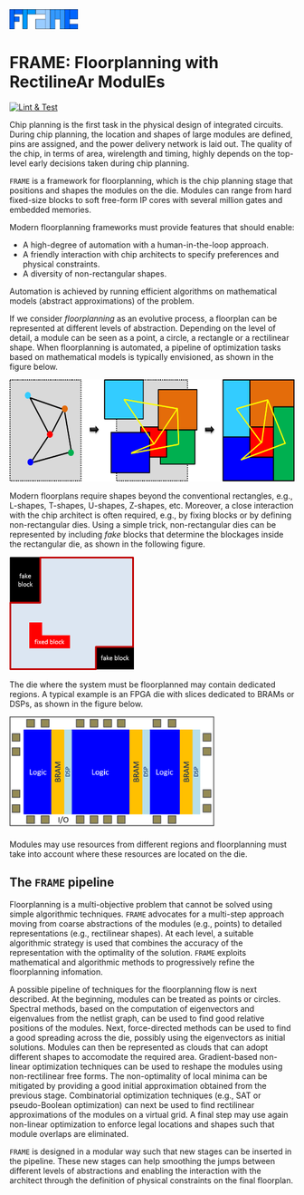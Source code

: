 <img src="doc/pict/Frame.png" alt="drawing" style="height: 35px;"/> 

# FRAME: Floorplanning with RectilineAr ModulEs

[![Lint & Test](https://github.com/jordicf/FRAME/actions/workflows/python-app.yml/badge.svg?branch=master)](https://github.com/jordicf/FRAME/actions/workflows/python-app.yml)

Chip planning is the first task in the physical design of integrated circuits.
During chip planning, the location and shapes of large modules are defined, pins are assigned, 
and the power delivery network is laid out. The quality of the chip, 
in terms of area, wirelength and timing, highly depends on the top-level
early decisions taken during chip planning.

`FRAME` is a framework for floorplanning, which is the chip planning stage
that positions and shapes the modules on the die. Modules can range from 
hard fixed-size blocks to soft free-form IP cores with several million gates
and embedded memories.

Modern floorplanning frameworks must provide features that should enable:
* A high-degree of automation with a human-in-the-loop approach.
* A friendly interaction with chip architects to specify preferences and
physical constraints.
* A diversity of non-rectangular shapes.

Automation is achieved by running efficient algorithms on mathematical models
(abstract approximations) of the problem.

If we consider _floorplanning_ as an evolutive process, a floorplan can be
represented at  different levels of abstraction. Depending on the level
of detail, a module can be seen as a point, a circle, a rectangle or a
rectilinear shape. When floorplanning is automated, a pipeline of optimization 
tasks based on mathematical models is typically envisioned, as shown in the 
figure below.

<img src="doc/pict/FPprocess.png" alt="Evolutive floorplanning" style="height: 180px;"/>

Modern floorplans require shapes beyond the conventional rectangles, e.g., L-shapes,
T-shapes, U-shapes, Z-shapes, etc. Moreover, a close interaction with the chip architect is often
required, e.g., by fixing blocks or by defining non-rectangular dies. Using a simple trick,
non-rectangular dies can be represented by including _fake_ blocks that determine the
blockages inside the rectangular die, as shown in the following figure.

<img src="doc/pict/FakeFixedBlocks.png" alt="Fake and fixed blocks" style="height: 200px;"/>

The die where the system must be floorplanned may contain dedicated regions.
A typical example is an
FPGA die with slices dedicated to BRAMs or DSPs, as shown in the figure below.

<img src="doc/pict/FPGA_structure.png" alt="Die with dedicated regions" style="height: 200px;"/>

Modules may use resources from different regions and floorplanning must take into account
where these resources are located on the die.

## The `FRAME` pipeline

Floorplanning is a multi-objective problem that cannot be solved using simple algorithmic techniques.
`FRAME` advocates for a multi-step approach moving from coarse abstractions of the modules (e.g., points)
to detailed representations (e.g., rectilinear shapes). At each level, a suitable algorithmic strategy is
used that combines the accuracy of the representation with the optimality of the solution.
`FRAME` exploits mathematical and algorithmic methods to progressively refine the floorplanning infomation.

A possible pipeline of techniques for the floorplanning flow is next described.
At the beginning, modules can be treated as points or circles. Spectral methods, based on the computation 
of eigenvectors and eigenvalues from the netlist graph, can be used to find good relative positions 
of the modules. Next, force-directed methods can be used to find a good spreading across the die, possibly 
using the eigenvectors as initial solutions. Modules can then be represented as clouds that can adopt 
different shapes to accomodate the required area. Gradient-based non-linear optimization techniques can be 
used to reshape the modules using non-rectilinear free forms. The non-optimality of local minima can be
mitigated by providing a good initial approximation obtained from the previous stage.
Combinatorial optimization techniques (e.g., SAT or pseudo-Boolean optimization) can next be used to find 
rectilinear approximations of the modules on a virtual grid.
A final step may use again non-linear optimization to enforce legal locations and shapes such that
module overlaps are eliminated.

`FRAME` is designed in a modular way such that new stages can be inserted in the pipeline. These new
stages can help smoothing the jumps between different levels of abstractions and enabling the
interaction with the architect through the definition of physical constraints on the final floorplan.

